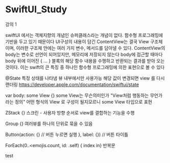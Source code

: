 # SwiftUI_Study

강의 1

swiftUI 에서는 객체지향의 개념인 슈퍼클래스라는 개념이 없다. 함수형 프로그래밍에 기반을 두고 있기 때문이다
UI구성의 내용이 담긴 ContentView는 결국 View 구조체이며, 이러한 구조체 안에는 여러 가지 변수, 메서드를 담아낼 수 있다.
ContentView의 body는 변수로 선언이 되어있지만, 메모리에 저장되지 않는다
body에 접근할 때마다 body 뒤에 이어진 { ... } 블록의 해당 함수 내용을 수행하고 반환되는 결과를 받아 오는 것이다.
이는 swift의 큰 특징 중 하나인 함수형 프로그래밍에 의한 표현으로 볼 수 있다

@State 
특정 상태를 나타냄
뷰 내부에서만 사용가능
해당 값이 변경되면 view 를 다시 랜더링 
https://developer.apple.com/documentation/swiftui/state

var body: some View {}
some View는 무슨의미인가 "View처럼 행동하는 무언가라는 정의" 어떤 형식의 View 로 구성이 될지모르니 some View 타입으로 표현

ZStack {} 
스크린 - 사용자 방향 순서로 view를 결합하는 기능을 수행

Group {} 여러뷰를 하나의 단위로 묶을 수 있음

Button(action: {} // 버튼 누르면 실행
}, label: {}) // 버튼 타이틀

ForEach(0..<emojis.count, id: \.self) { index in} 
반복문

test

